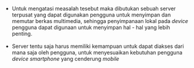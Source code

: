 
* Untuk mengatasi measalah tesebut maka dibutukan sebuah server terpusat yang dapat digunakan pengguna untuk menyimpan dan memutar berkas multimedia, sehingga penyimpanaan lokal pada _device_ pengguna dapat digunaan untuk menyimpan hal - hal yang lebih penting. <br  /> <br />
* Server tentu saja harus memiliki kemampuan untuk dapat diakses dari mana saja oleh pengguna, untuk menyesuaikan kebutuhan pengguna _device smartphone_ yang cenderung _mobile_

